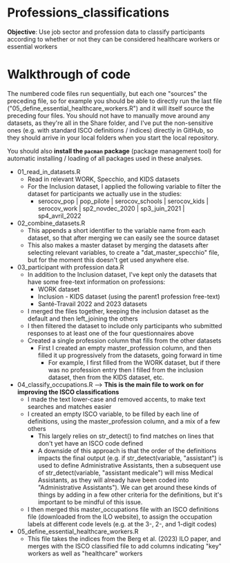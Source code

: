   # Professions_classifications
**Objective**: Use job sector and profession data to classify participants according to whether or not they can be considered healthcare workers or essential workers


# Walkthrough of code
The numbered code files run sequentially, but each one "sources" the preceding file, so for example you should be able to directly run the last file ("05_define_essential_healthcare_workers.R") and it will itself source the preceding four files. You should not have to manually move around any datasets, as they're all in the Share folder, and I've put the non-sensitive ones (e.g. with standard ISCO definitions / indices) directly in GitHub, so they should arrive in your local folders when you start the local repository.

You should also **install the `pacman` package** (package management tool) for automatic installing / loading of all packages used in these analyses.

-  01_read_in_datasets.R
    -  Read in relevant WORK, Specchio, and KIDS datasets
    -  For the Inclusion dataset, I applied the following variable to filter the dataset for participants we actually use in the studies:
        - serocov_pop | pop_pilote | serocov_schools | serocov_kids | serocov_work | sp2_novdec_2020 | sp3_juin_2021 | sp4_avril_2022
-  02_combine_datasets.R
    -  This appends a short identifier to the variable name from each dataset, so that after merging we can easily see the source dataset
    -  This also makes a master dataset by merging the datasets after selecting relevant variables, to create a "dat_master_specchio" file, but for the moment this doesn't get used anywhere else.
-  03_participant with profession data.R
    -  In addition to the Inclusion dataset, I've kept only the datasets that have some free-text information on professions:
        -  WORK dataset
        -  Inclusion - KIDS dataset (using the parent1 profession free-text)
        -  Santé-Travail 2022 and 2023 datasets
    -  I merged the files together, keeping the inclusion dataset as the default and then left_joining the others
    -  I then filtered the dataset to include only participants who submitted responses to at least one of the four questionnaires above
    -  Created a single profession column that fills from the other datasets
        -  First I created an empty master_profession column, and then filled it up progressively from the datasets, going forward in time
            - For example, I first filled from the WORK dataset, but if there was no profession entry then I filled from the inclusion dataset, then from the KIDS dataset, etc.
-  04_classify_occupations.R --> **This is the main file to work on for improving the ISCO classifications**
    -  I made the text lower-case and removed accents, to make text searches and matches easier
    -  I created an empty ISCO variable, to be filled by each line of definitions, using the master_profession column, and a mix of a few others
        -  This largely relies on str_detect() to find matches on lines that don't yet have an ISCO code defined
        -  A downside of this approach is that the order of the definitions impacts the final output (e.g. if str_detect(variable, "assistant") is used to define Administrative Assistants, then a subsequent use of str_detect(variable, "assistant medicale") will miss Medical Assistants, as they will already have been coded into "Administrative Assistants"). We can get around these kinds of things by adding in a few other criteria for the definitions, but it's important to be mindful of this issue.
    -  I then merged this master_occupations file with an ISCO definitions file (downloaded from the ILO website), to assign the occupation labels at different code levels (e.g. at the 3-, 2-, and 1-digit codes)
-  05_define_essential_healthcare_workers.R
    - This file takes the indices from the Berg et al. (2023) ILO paper, and merges with the ISCO classified file to add columns indicating "key" workers as well as "healthcare" workers